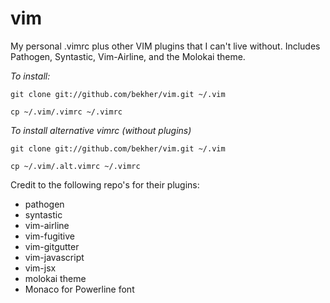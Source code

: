 # vim
My personal .vimrc plus other VIM plugins that I can't live without. Includes Pathogen, Syntastic, Vim-Airline, and the Molokai theme.


*To install:*

`git clone git://github.com/bekher/vim.git ~/.vim`

`cp ~/.vim/.vimrc ~/.vimrc`

*To install alternative vimrc (without plugins)*

`git clone git://github.com/bekher/vim.git ~/.vim`

`cp ~/.vim/.alt.vimrc ~/.vimrc`

Credit to the following repo's for their plugins:

- pathogen
- syntastic
- vim-airline
- vim-fugitive
- vim-gitgutter
- vim-javascript
- vim-jsx
- molokai theme
- Monaco for Powerline font

